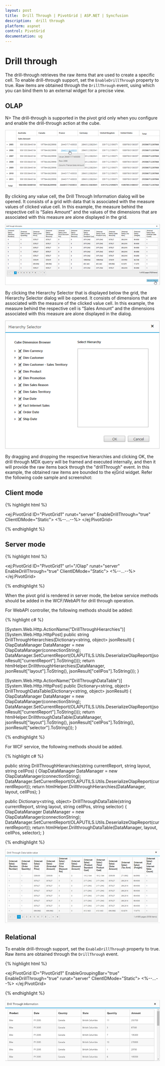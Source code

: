 ```yaml
---
layout: post
title:  Drill Through | PivotGrid | ASP.NET | Syncfusion
description:  drill through
platform: aspnet
control: PivotGrid
documentation: ug
---
```


# Drill through

The drill-through retrieves the raw items that are used to create a specific cell. To enable drill-through support, set the `EnableDrillThrough` property to true. Raw items are obtained through the `DrillThrough` event, using which you can bind them to an external widget for a precise view.

## OLAP

N> The drill-through is supported in the pivot grid only when you configure and enable the drill-through action at the cube.

![Drill through support in ASP NET pivot grid control](DrillThrough_images/pivotgrid.png)

By clicking any value cell, the Drill Through Information dialog will be opened. It consists of a grid with data that is associated with the measure values of clicked value cell. In this example, the measure behind the respective cell is “Sales Amount” and the values of the dimensions that are associated with this measure are alone displayed in the grid.

![Drill through data in ASP NET pivot grid control](DrillThrough_images/DrillThroughData.png)

By clicking the Hierarchy Selector that is displayed below the grid, the Hierarchy Selector dialog will be opened. It consists of dimensions that are associated with the measure of the clicked value cell. In this example, the measure behind the respective cell is “Sales Amount” and the dimensions associated with this measure are alone displayed in the dialog.

![Hierarchy selector in ASP NET pivot grid control](DrillThrough_images/hierarchy_selector.png)

By dragging and dropping the respective hierarchies and clicking OK, the drill through MDX query will be framed and executed internally, and then it will provide the raw items back through the "drillThrough" event. In this example, the obtained raw items are bounded to the ejGrid widget. Refer the following code sample and screenshot:

## Client mode

{% highlight html %}

<ej:PivotGrid ID="PivotGrid1" runat="server" EnableDrillThrough="true" ClientIDMode="Static">
    <%--...--%>
    <ClientSideEvents DrillThrough="drilledData" />
</ej:PivotGrid>

<script type="text/javascript">
    function drilledData(args) {
        $(".e-dialog, .e-clientDialog, .e-tableDlg").remove();
        gridData = JSON.parse(args.data);
        var dialogContent = ej.buildTag("div#" + this._id + "_tableDlg.e-tableDlg", $("<div id=\"Grid1\"></div>"))[0].outerHTML;
        var dialogFooter = ej.buildTag("div", ej.buildTag("button#btnOK.e-dialogBtnOK", "Hierarchy Selector")[0].outerHTML, { "float": "right", "margin": "-5px 0 6px" })[0].outerHTML
        ejDialog = ej.buildTag("div#clientDialog.e-clientDialog", dialogContent + dialogFooter, { "opacity": "1" }).attr("title", "Drill Through Information")[0].outerHTML;
        $(ejDialog).appendTo("#" + this._id);
        $("#btnOK").ejButton().css({ margin: "30px 0 20px 0" });
        $("#Grid1").ejGrid({
            dataSource: gridData,
            allowPaging: true,
            allowTextWrap: true,
            pageSettings: { pageSize: 8 }
        });
        this.element.find(".e-clientDialog").ejDialog({ width: "70%", content: "#" + this._id, enableResize: false, close: ej.proxy(ej.Pivot.closePreventPanel, this) });
        var pivotGrid = $("#" + this._id).data("ejPivotGrid");
        $("#btnOK").click(function () {
            ej.Pivot.openHierarchySelector(pivotGrid);
        });
    }
</script>

{% endhighlight %}

## Server mode

{% highlight html %}

<ej:PivotGrid ID="PivotGrid1" url="/Olap" runat="server" EnableDrillThrough="true" ClientIDMode="Static">
    <%--...--%>
    <ClientSideEvents DrillThrough="drilledData" />
</ej:PivotGrid>

<script type="text/javascript">
    function drilledData(args) {
        $(".e-dialog, .e-clientDialog, .e-tableDlg").remove();
        gridData = ej.isNullOrUndefined(args.data.d) ? JSON.parse(args.data.DrillDataTable) : JSON.parse(args.data.d[1].Value);
        var dialogContent = ej.buildTag("div#" + this._id + "_tableDlg.e-tableDlg", $("<div id=\"Grid1\"></div>"))[0].outerHTML;
        var dialogFooter = ej.buildTag("div", ej.buildTag("button#btnOK.e-dialogBtnOK", "Hierarchy Selector")[0].outerHTML, { "float": "right", "margin": "-5px 0 6px" })[0].outerHTML
        ejDialog = ej.buildTag("div#clientDialog.e-clientDialog", dialogContent + dialogFooter, { "opacity": "1" }).attr("title", "Drill Through Information")[0].outerHTML;
        $(ejDialog).appendTo("#" + this._id);
        $("#btnOK").ejButton().css({ margin: "30px 0 20px 0" });
        $("#Grid1").ejGrid({
            dataSource: gridData,
            allowPaging: true,
            allowTextWrap: true,
            pageSettings: { pageSize: 8 }
        });
        this.element.find(".e-clientDialog").ejDialog({ width: "70%", content: "#" + this._id, enableResize: false, close: ej.proxy(ej.Pivot.closePreventPanel, this) });
        var pivotGrid = this;
        $("#btnOK").click(function () {
            $(".e-dialog, .e-clientDialog, .e-tableDlg").remove();
            if (pivotGrid.model.operationalMode == ej.PivotGrid.OperationalMode.ServerMode) {
                pivotGrid._waitingPopup.show()
                pivotGrid.doAjaxPost("POST", pivotGrid.model.url + "/" + pivotGrid.model.serviceMethodSettings.drillThroughHierarchies, JSON.stringify({ "currentReport": JSON.parse(pivotGrid.getOlapReport()).Report, "layout": pivotGrid.model.layout, "cellPos": "", "customObject": JSON.stringify(pivotGrid.model.customObject) }), function (args) {
                    ej.Pivot.openHierarchySelector(pivotGrid, args);
                })
            }
        });
    }
</script>

{% endhighlight %}

When the pivot grid is rendered in server mode, the below service methods should be added in the WCF/WebAPI for drill through operation.

For WebAPI controller, the following methods should be added:

{% highlight c# %}

[System.Web.Http.ActionName("DrillThroughHierarchies")]
[System.Web.Http.HttpPost]
public string DrillThroughHierarchies(Dictionary<string, object> jsonResult)
{
    OlapDataManager DataManager = new OlapDataManager(connectionString);
    DataManager.SetCurrentReport(OLAPUTILS.Utils.DeserializeOlapReport(jsonResult["currentReport"].ToString()));
    return htmlHelper.DrillthroughHierarchies(DataManager, jsonResult["layout"].ToString(), jsonResult["cellPos"].ToString());
}

[System.Web.Http.ActionName("DrillThroughDataTable")]
[System.Web.Http.HttpPost]
public Dictionary<string, object> DrillThroughDataTable(Dictionary<string, object> jsonResult)
{
    OlapDataManager DataManager = new OlapDataManager(connectionString);
    DataManager.SetCurrentReport(OLAPUTILS.Utils.DeserializeOlapReport(jsonResult["currentReport"].ToString()));
    return htmlHelper.DrillthroughDataTable(DataManager, jsonResult["layout"].ToString(), jsonResult["cellPos"].ToString(), jsonResult["selector"].ToString());
}

{% endhighlight %}

For WCF service, the following methods should be added.

{% highlight c# %}

public string DrillThroughHierarchies(string currentReport, string layout, string cellPos)
{
    OlapDataManager DataManager = new OlapDataManager(connectionString);
    DataManager.SetCurrentReport(OLAPUTILS.Utils.DeserializeOlapReport(currentReport));
    return htmlHelper.DrillthroughHierarchies(DataManager, layout, cellPos);
}

public Dictionary<string, object> DrillThroughDataTable(string currentReport, string layout, string cellPos, string selector)
{
    OlapDataManager DataManager = new OlapDataManager(connectionString);
    DataManager.SetCurrentReport(OLAPUTILS.Utils.DeserializeOlapReport(currentReport));
    return htmlHelper.DrillthroughDataTable(DataManager, layout, cellPos, selector);
}

{% endhighlight %}


![Drill through data in ASP NET pivot grid OLAP server mode](DrillThrough_images/drill_data.png)

## Relational

To enable drill-through support, set the `EnableDrillThrough` property to true. Raw items are obtained through the `DrillThrough` event.

{% highlight html %}

<ej:PivotGrid ID="PivotGrid1" EnableGroupingBar="true" EnableDrillThrough="true" runat="server" ClientIDMode="Static">
    <%--...--%>
   <ClientSideEvents Load="onLoad" DrillThrough="drillData" />
</ej:PivotGrid>

<script type="text/javascript">
    function onLoad(args) {
        this.model.analysisMode = "pivot";
    }

    function drillData(args) {
    gridData = args.selectedData;
    var dialogContent = ej.buildTag("div#Grid", { })[0].outerHTML;
    ejDialog = ej.buildTag("div#clientDialog.e-clientDialog", dialogContent, { "opacity": "1" }).attr("title", "Drill Through Information")[0].outerHTML;
    $(ejDialog).appendTo("#" + this._id);
    this.element.find(".e-clientDialog").ejDialog({ width: "auto", height: "300px", content: "#" + this._id, enableResize: false, close: ej.proxy(ej.Pivot.closePreventPanel, this) });

    $("#Grid").ejGrid({
        dataSource: gridData,
        allowScrolling: true,
        scrollSettings: { width: "85%" },
        allowPaging: true,
        allowResizing: true,
        allowResizeToFit: true,
        pageSettings: {pageSize: 8}
    });
}
</script>

{% endhighlight %}

![Drill through data in ASP NET pivot grid relational mode](DrillThrough_images/DrillThroughRelational.png)